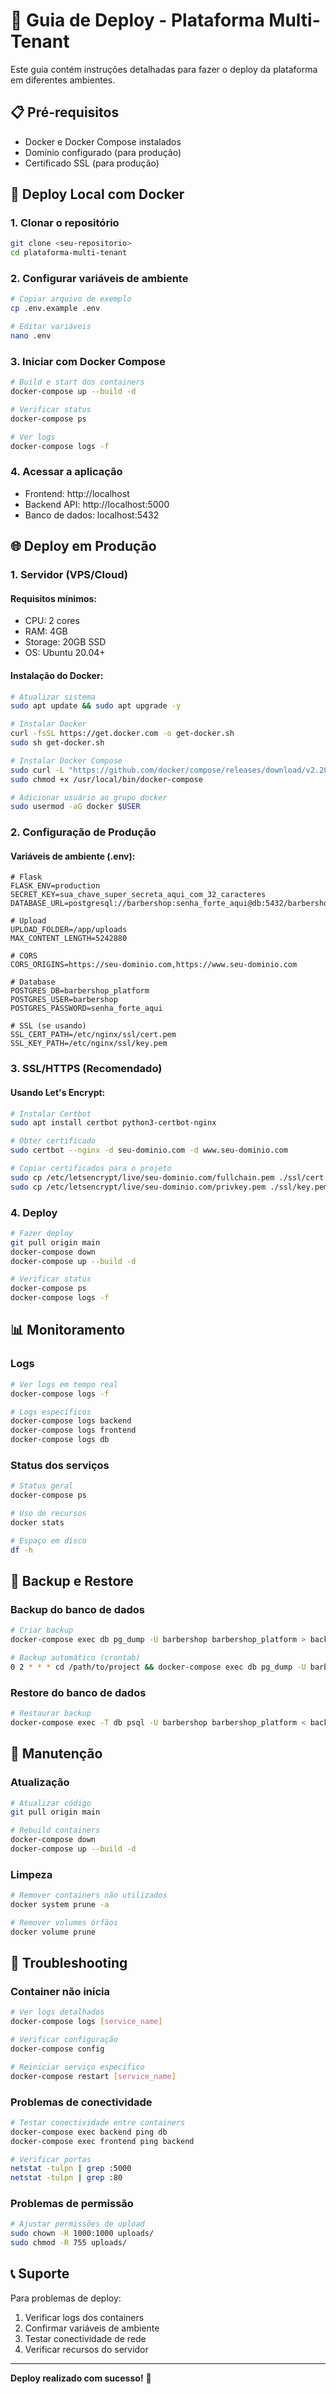 # 🚀 Guia de Deploy - Plataforma Multi-Tenant

Este guia contém instruções detalhadas para fazer o deploy da plataforma em diferentes ambientes.

## 📋 **Pré-requisitos**

- Docker e Docker Compose instalados
- Domínio configurado (para produção)
- Certificado SSL (para produção)

## 🔧 **Deploy Local com Docker**

### 1. Clonar o repositório
```bash
git clone <seu-repositorio>
cd plataforma-multi-tenant
```

### 2. Configurar variáveis de ambiente
```bash
# Copiar arquivo de exemplo
cp .env.example .env

# Editar variáveis
nano .env
```

### 3. Iniciar com Docker Compose
```bash
# Build e start dos containers
docker-compose up --build -d

# Verificar status
docker-compose ps

# Ver logs
docker-compose logs -f
```

### 4. Acessar a aplicação
- Frontend: http://localhost
- Backend API: http://localhost:5000
- Banco de dados: localhost:5432

## 🌐 **Deploy em Produção**

### 1. Servidor (VPS/Cloud)

#### Requisitos mínimos:
- CPU: 2 cores
- RAM: 4GB
- Storage: 20GB SSD
- OS: Ubuntu 20.04+

#### Instalação do Docker:
```bash
# Atualizar sistema
sudo apt update && sudo apt upgrade -y

# Instalar Docker
curl -fsSL https://get.docker.com -o get-docker.sh
sudo sh get-docker.sh

# Instalar Docker Compose
sudo curl -L "https://github.com/docker/compose/releases/download/v2.20.0/docker-compose-$(uname -s)-$(uname -m)" -o /usr/local/bin/docker-compose
sudo chmod +x /usr/local/bin/docker-compose

# Adicionar usuário ao grupo docker
sudo usermod -aG docker $USER
```

### 2. Configuração de Produção

#### Variáveis de ambiente (.env):
```env
# Flask
FLASK_ENV=production
SECRET_KEY=sua_chave_super_secreta_aqui_com_32_caracteres
DATABASE_URL=postgresql://barbershop:senha_forte_aqui@db:5432/barbershop_platform

# Upload
UPLOAD_FOLDER=/app/uploads
MAX_CONTENT_LENGTH=5242880

# CORS
CORS_ORIGINS=https://seu-dominio.com,https://www.seu-dominio.com

# Database
POSTGRES_DB=barbershop_platform
POSTGRES_USER=barbershop
POSTGRES_PASSWORD=senha_forte_aqui

# SSL (se usando)
SSL_CERT_PATH=/etc/nginx/ssl/cert.pem
SSL_KEY_PATH=/etc/nginx/ssl/key.pem
```

### 3. SSL/HTTPS (Recomendado)

#### Usando Let's Encrypt:
```bash
# Instalar Certbot
sudo apt install certbot python3-certbot-nginx

# Obter certificado
sudo certbot --nginx -d seu-dominio.com -d www.seu-dominio.com

# Copiar certificados para o projeto
sudo cp /etc/letsencrypt/live/seu-dominio.com/fullchain.pem ./ssl/cert.pem
sudo cp /etc/letsencrypt/live/seu-dominio.com/privkey.pem ./ssl/key.pem
```

### 4. Deploy
```bash
# Fazer deploy
git pull origin main
docker-compose down
docker-compose up --build -d

# Verificar status
docker-compose ps
docker-compose logs -f
```

## 📊 **Monitoramento**

### Logs
```bash
# Ver logs em tempo real
docker-compose logs -f

# Logs específicos
docker-compose logs backend
docker-compose logs frontend
docker-compose logs db
```

### Status dos serviços
```bash
# Status geral
docker-compose ps

# Uso de recursos
docker stats

# Espaço em disco
df -h
```

## 🔄 **Backup e Restore**

### Backup do banco de dados
```bash
# Criar backup
docker-compose exec db pg_dump -U barbershop barbershop_platform > backup_$(date +%Y%m%d_%H%M%S).sql

# Backup automático (crontab)
0 2 * * * cd /path/to/project && docker-compose exec db pg_dump -U barbershop barbershop_platform > backups/backup_$(date +\%Y\%m\%d_\%H\%M\%S).sql
```

### Restore do banco de dados
```bash
# Restaurar backup
docker-compose exec -T db psql -U barbershop barbershop_platform < backup_20240101_020000.sql
```

## 🔧 **Manutenção**

### Atualização
```bash
# Atualizar código
git pull origin main

# Rebuild containers
docker-compose down
docker-compose up --build -d
```

### Limpeza
```bash
# Remover containers não utilizados
docker system prune -a

# Remover volumes órfãos
docker volume prune
```

## 🐛 **Troubleshooting**

### Container não inicia
```bash
# Ver logs detalhados
docker-compose logs [service_name]

# Verificar configuração
docker-compose config

# Reiniciar serviço específico
docker-compose restart [service_name]
```

### Problemas de conectividade
```bash
# Testar conectividade entre containers
docker-compose exec backend ping db
docker-compose exec frontend ping backend

# Verificar portas
netstat -tulpn | grep :5000
netstat -tulpn | grep :80
```

### Problemas de permissão
```bash
# Ajustar permissões de upload
sudo chown -R 1000:1000 uploads/
sudo chmod -R 755 uploads/
```

## 📞 **Suporte**

Para problemas de deploy:
1. Verificar logs dos containers
2. Confirmar variáveis de ambiente
3. Testar conectividade de rede
4. Verificar recursos do servidor

---

**Deploy realizado com sucesso!** 🎉

